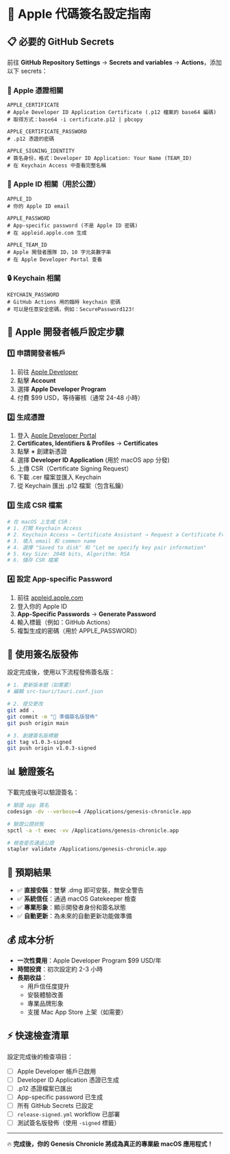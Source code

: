 # 🍎 Apple 代碼簽名設定指南

## 📋 必要的 GitHub Secrets

前往 **GitHub Repository Settings** → **Secrets and variables** → **Actions**，添加以下 secrets：

### 🔐 Apple 憑證相關
```
APPLE_CERTIFICATE
# Apple Developer ID Application Certificate (.p12 檔案的 base64 編碼)
# 取得方式：base64 -i certificate.p12 | pbcopy

APPLE_CERTIFICATE_PASSWORD  
# .p12 憑證的密碼

APPLE_SIGNING_IDENTITY
# 簽名身份，格式：Developer ID Application: Your Name (TEAM_ID)
# 在 Keychain Access 中查看完整名稱
```

### 🔑 Apple ID 相關（用於公證）
```
APPLE_ID
# 你的 Apple ID email

APPLE_PASSWORD
# App-specific password (不是 Apple ID 密碼)
# 在 appleid.apple.com 生成

APPLE_TEAM_ID
# Apple 開發者團隊 ID，10 字元英數字串
# 在 Apple Developer Portal 查看
```

### 🔒 Keychain 相關
```
KEYCHAIN_PASSWORD
# GitHub Actions 用的臨時 keychain 密碼
# 可以是任意安全密碼，例如：SecurePassword123!
```

## 📱 Apple 開發者帳戶設定步驟

### 1️⃣ 申請開發者帳戶
1. 前往 [Apple Developer](https://developer.apple.com)
2. 點擊 **Account**
3. 選擇 **Apple Developer Program**
4. 付費 $99 USD，等待審核（通常 24-48 小時）

### 2️⃣ 生成憑證
1. 登入 [Apple Developer Portal](https://developer.apple.com/account/)
2. **Certificates, Identifiers & Profiles** → **Certificates**
3. 點擊 **+** 創建新憑證
4. 選擇 **Developer ID Application** (用於 macOS app 分發)
5. 上傳 CSR（Certificate Signing Request）
6. 下載 .cer 檔案並匯入 Keychain
7. 從 Keychain 匯出 .p12 檔案（包含私鑰）

### 3️⃣ 生成 CSR 檔案
```bash
# 在 macOS 上生成 CSR：
# 1. 打開 Keychain Access
# 2. Keychain Access → Certificate Assistant → Request a Certificate From a Certificate Authority
# 3. 填入 email 和 common name
# 4. 選擇 "Saved to disk" 和 "Let me specify key pair information"
# 5. Key Size: 2048 bits, Algorithm: RSA
# 6. 儲存 CSR 檔案
```

### 4️⃣ 設定 App-specific Password
1. 前往 [appleid.apple.com](https://appleid.apple.com)
2. 登入你的 Apple ID
3. **App-Specific Passwords** → **Generate Password**
4. 輸入標籤（例如：GitHub Actions）
5. 複製生成的密碼（用於 APPLE_PASSWORD）

## 🚀 使用簽名版發佈

設定完成後，使用以下流程發佈簽名版：

```bash
# 1. 更新版本號（如需要）
# 編輯 src-tauri/tauri.conf.json

# 2. 提交更改
git add .
git commit -m "🎉 準備簽名版發佈"
git push origin main

# 3. 創建簽名版標籤
git tag v1.0.3-signed
git push origin v1.0.3-signed
```

## 📊 驗證簽名

下載完成後可以驗證簽名：

```bash
# 驗證 app 簽名
codesign -dv --verbose=4 /Applications/genesis-chronicle.app

# 驗證公證狀態
spctl -a -t exec -vv /Applications/genesis-chronicle.app

# 檢查是否通過公證
stapler validate /Applications/genesis-chronicle.app
```

## 🎯 預期結果

- ✅ **直接安裝**：雙擊 .dmg 即可安裝，無安全警告
- ✅ **系統信任**：通過 macOS Gatekeeper 檢查
- ✅ **專業形象**：顯示開發者身份和簽名狀態
- ✅ **自動更新**：為未來的自動更新功能做準備

## 💰 成本分析

- **一次性費用**：Apple Developer Program $99 USD/年
- **時間投資**：初次設定約 2-3 小時
- **長期收益**：
  - 用戶信任度提升
  - 安裝體驗改善  
  - 專業品牌形象
  - 支援 Mac App Store 上架（如需要）

## ⚡ 快速檢查清單

設定完成後的檢查項目：

- [ ] Apple Developer 帳戶已啟用
- [ ] Developer ID Application 憑證已生成
- [ ] .p12 憑證檔案已匯出
- [ ] App-specific password 已生成
- [ ] 所有 GitHub Secrets 已設定
- [ ] `release-signed.yml` workflow 已部署
- [ ] 測試簽名版發佈（使用 `-signed` 標籤）

---

🔥 **完成後，你的 Genesis Chronicle 將成為真正的專業級 macOS 應用程式！**